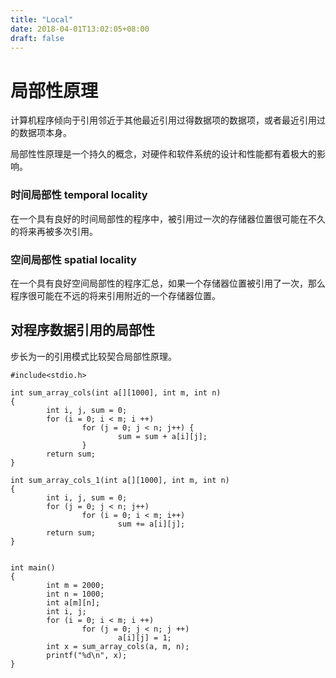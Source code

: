 ```yaml
---
title: "Local"
date: 2018-04-01T13:02:05+08:00
draft: false
---
```


# 局部性原理

计算机程序倾向于引用邻近于其他最近引用过得数据项的数据项，或者最近引用过的数据项本身。

局部性性原理是一个持久的概念，对硬件和软件系统的设计和性能都有着极大的影响。

### 时间局部性 temporal locality

在一个具有良好的时间局部性的程序中，被引用过一次的存储器位置很可能在不久的将来再被多次引用。

### 空间局部性 spatial locality

在一个具有良好空间局部性的程序汇总，如果一个存储器位置被引用了一次，那么程序很可能在不远的将来引用附近的一个存储器位置。

## 对程序数据引用的局部性

步长为一的引用模式比较契合局部性原理。

```
#include<stdio.h>

int sum_array_cols(int a[][1000], int m, int n)
{
        int i, j, sum = 0;
        for (i = 0; i < m; i ++)
                for (j = 0; j < n; j++) {
                        sum = sum + a[i][j];
                }
        return sum;
}

int sum_array_cols_1(int a[][1000], int m, int n)
{
        int i, j, sum = 0;
        for (j = 0; j < n; j++)
                for (i = 0; i < m; i++)
                        sum += a[i][j];
        return sum;
}


int main()
{
        int m = 2000;
        int n = 1000;
        int a[m][n];
        int i, j;
        for (i = 0; i < m; i ++)
                for (j = 0; j < n; j ++)
                        a[i][j] = 1;
        int x = sum_array_cols(a, m, n);
        printf("%d\n", x);
}
```



